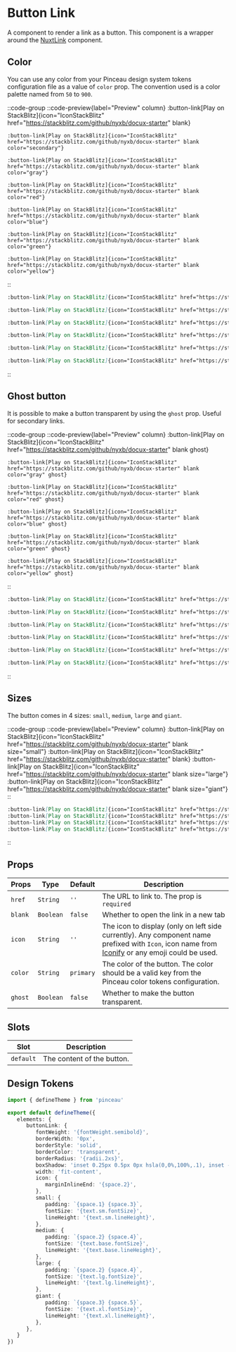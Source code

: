 # Button Link

A component to render a link as a button. This component is a wrapper around the [NuxtLink](https://nuxt.com/docs/api/components/nuxt-link) component.

## Color

You can use any color from your Pinceau design system tokens configuration file as a value of `color` prop. The convention used is a color palette named from `50` to `900`.

::code-group
  ::code-preview{label="Preview" column}
    :button-link[Play on StackBlitz]{icon="IconStackBlitz" href="https://stackblitz.com/github/nyxb/docux-starter" blank}

    :button-link[Play on StackBlitz]{icon="IconStackBlitz" href="https://stackblitz.com/github/nyxb/docux-starter" blank color="secondary"}

    :button-link[Play on StackBlitz]{icon="IconStackBlitz" href="https://stackblitz.com/github/nyxb/docux-starter" blank color="gray"}

    :button-link[Play on StackBlitz]{icon="IconStackBlitz" href="https://stackblitz.com/github/nyxb/docux-starter" blank color="red"}

    :button-link[Play on StackBlitz]{icon="IconStackBlitz" href="https://stackblitz.com/github/nyxb/docux-starter" blank color="blue"}

    :button-link[Play on StackBlitz]{icon="IconStackBlitz" href="https://stackblitz.com/github/nyxb/docux-starter" blank color="green"}

    :button-link[Play on StackBlitz]{icon="IconStackBlitz" href="https://stackblitz.com/github/nyxb/docux-starter" blank color="yellow"}
  ::

  ```md [MDC]
  :button-link[Play on StackBlitz]{icon="IconStackBlitz" href="https://stackblitz.com/github/nyxb/docux-starter" blank}

  :button-link[Play on StackBlitz]{icon="IconStackBlitz" href="https://stackblitz.com/github/nyxb/docux-starter" blank color="gray"}

  :button-link[Play on StackBlitz]{icon="IconStackBlitz" href="https://stackblitz.com/github/nyxb/docux-starter" blank color="red"}

  :button-link[Play on StackBlitz]{icon="IconStackBlitz" href="https://stackblitz.com/github/nyxb/docux-starter" blank color="blue"}

  :button-link[Play on StackBlitz]{icon="IconStackBlitz" href="https://stackblitz.com/github/nyxb/docux-starter" blank color="green"}

  :button-link[Play on StackBlitz]{icon="IconStackBlitz" href="https://stackblitz.com/github/nyxb/docux-starter" blank color="yellow"}
  ```
::

## Ghost button

It is possible to make a button transparent by using the `ghost` prop. Useful for secondary links.

::code-group
  ::code-preview{label="Preview" column}
    :button-link[Play on StackBlitz]{icon="IconStackBlitz" href="https://stackblitz.com/github/nyxb/docux-starter" blank ghost}

    :button-link[Play on StackBlitz]{icon="IconStackBlitz" href="https://stackblitz.com/github/nyxb/docux-starter" blank color="gray" ghost}

    :button-link[Play on StackBlitz]{icon="IconStackBlitz" href="https://stackblitz.com/github/nyxb/docux-starter" blank color="red" ghost}

    :button-link[Play on StackBlitz]{icon="IconStackBlitz" href="https://stackblitz.com/github/nyxb/docux-starter" blank color="blue" ghost}

    :button-link[Play on StackBlitz]{icon="IconStackBlitz" href="https://stackblitz.com/github/nyxb/docux-starter" blank color="green" ghost}

    :button-link[Play on StackBlitz]{icon="IconStackBlitz" href="https://stackblitz.com/github/nyxb/docux-starter" blank color="yellow" ghost}
  ::

  ```md [MDC]
  :button-link[Play on StackBlitz]{icon="IconStackBlitz" href="https://stackblitz.com/github/nyxb/docux-starter" blank ghost}

  :button-link[Play on StackBlitz]{icon="IconStackBlitz" href="https://stackblitz.com/github/nyxb/docux-starter" blank color="gray" ghost}

  :button-link[Play on StackBlitz]{icon="IconStackBlitz" href="https://stackblitz.com/github/nyxb/docux-starter" blank color="red" ghost}

  :button-link[Play on StackBlitz]{icon="IconStackBlitz" href="https://stackblitz.com/github/nyxb/docux-starter" blank color="blue" ghost}

  :button-link[Play on StackBlitz]{icon="IconStackBlitz" href="https://stackblitz.com/github/nyxb/docux-starter" blank color="green" ghost}

  :button-link[Play on StackBlitz]{icon="IconStackBlitz" href="https://stackblitz.com/github/nyxb/docux-starter" blank color="yellow" ghost}
  ```
::

## Sizes

The button comes in 4 sizes: `small`, `medium`, `large` and `giant`.

::code-group
  ::code-preview{label="Preview" column}
    :button-link[Play on StackBlitz]{icon="IconStackBlitz" href="https://stackblitz.com/github/nyxb/docux-starter" blank size="small"}
    :button-link[Play on StackBlitz]{icon="IconStackBlitz" href="https://stackblitz.com/github/nyxb/docux-starter" blank}
    :button-link[Play on StackBlitz]{icon="IconStackBlitz" href="https://stackblitz.com/github/nyxb/docux-starter" blank size="large"}
    :button-link[Play on StackBlitz]{icon="IconStackBlitz" href="https://stackblitz.com/github/nyxb/docux-starter" blank size="giant"}
  ::

  ```md [MDC]
  :button-link[Play on StackBlitz]{icon="IconStackBlitz" href="https://stackblitz.com/github/nyxb/docux-starter" blank size="small"}
  :button-link[Play on StackBlitz]{icon="IconStackBlitz" href="https://stackblitz.com/github/nyxb/docux-starter" blank}
  :button-link[Play on StackBlitz]{icon="IconStackBlitz" href="https://stackblitz.com/github/nyxb/docux-starter" blank size="large"}
  :button-link[Play on StackBlitz]{icon="IconStackBlitz" href="https://stackblitz.com/github/nyxb/docux-starter" blank size="giant"}
  ```
::

## Props

| **Props** | **Type** | **Default** | **Description** |
|--|--|--|--|
| `href` | `String` | `''` | The URL to link to. The prop is `required` |
| `blank` | `Boolean` | `false` | Whether to open the link in a new tab |
| `icon` | `String` | `''` | The icon to display (only on left side currently). Any component name prefixed with `Icon`, icon name from [Iconify](https://iconify.design/) or any emoji could be used. |
| `color` | `String` | `primary` | The color of the button. The color should be a valid key from the Pinceau color tokens configuration. |
| `ghost` | `Boolean` | `false` | Whether to make the button transparent. |

## Slots

| **Slot** | **Description** |
|--|--|
| `default` | The content of the button. |

## Design Tokens

```ts [tokens.config.ts]
import { defineTheme } from 'pinceau'

export default defineTheme({
   elements: {
      buttonLink: {
         fontWeight: '{fontWeight.semibold}',
         borderWidth: '0px',
         borderStyle: 'solid',
         borderColor: 'transparent',
         borderRadius: '{radii.2xs}',
         boxShadow: 'inset 0.25px 0.5px 0px hsla(0,0%,100%,.1), inset -0.25px 0px 0px hsla(0,0%,100%,.1)',
         width: 'fit-content',
         icon: {
            marginInlineEnd: '{space.2}',
         },
         small: {
            padding: `{space.1} {space.3}`,
            fontSize: '{text.sm.fontSize}',
            lineHeight: '{text.sm.lineHeight}',
         },
         medium: {
            padding: `{space.2} {space.4}`,
            fontSize: '{text.base.fontSize}',
            lineHeight: '{text.base.lineHeight}',
         },
         large: {
            padding: `{space.2} {space.4}`,
            fontSize: '{text.lg.fontSize}',
            lineHeight: '{text.lg.lineHeight}',
         },
         giant: {
            padding: `{space.3} {space.5}`,
            fontSize: '{text.xl.fontSize}',
            lineHeight: '{text.xl.lineHeight}',
         },
      },
   }
})
```
